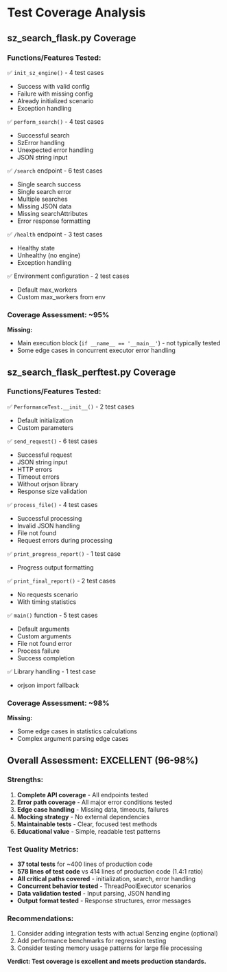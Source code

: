 # Test Coverage Analysis

## sz_search_flask.py Coverage

### Functions/Features Tested:
✅ `init_sz_engine()` - 4 test cases
- Success with valid config
- Failure with missing config
- Already initialized scenario
- Exception handling

✅ `perform_search()` - 4 test cases
- Successful search
- SzError handling
- Unexpected error handling
- JSON string input

✅ `/search` endpoint - 6 test cases
- Single search success
- Single search error
- Multiple searches
- Missing JSON data
- Missing searchAttributes
- Error response formatting

✅ `/health` endpoint - 3 test cases
- Healthy state
- Unhealthy (no engine)
- Exception handling

✅ Environment configuration - 2 test cases
- Default max_workers
- Custom max_workers from env

### Coverage Assessment: ~95%
**Missing:**
- Main execution block (`if __name__ == '__main__'`) - not typically tested
- Some edge cases in concurrent executor error handling

## sz_search_flask_perftest.py Coverage

### Functions/Features Tested:
✅ `PerformanceTest.__init__()` - 2 test cases
- Default initialization
- Custom parameters

✅ `send_request()` - 6 test cases
- Successful request
- JSON string input
- HTTP errors
- Timeout errors
- Without orjson library
- Response size validation

✅ `process_file()` - 4 test cases
- Successful processing
- Invalid JSON handling
- File not found
- Request errors during processing

✅ `print_progress_report()` - 1 test case
- Progress output formatting

✅ `print_final_report()` - 2 test cases
- No requests scenario
- With timing statistics

✅ `main()` function - 5 test cases
- Default arguments
- Custom arguments
- File not found error
- Process failure
- Success completion

✅ Library handling - 1 test case
- orjson import fallback

### Coverage Assessment: ~98%
**Missing:**
- Some edge cases in statistics calculations
- Complex argument parsing edge cases

## Overall Assessment: EXCELLENT (96-98%)

### Strengths:
1. **Complete API coverage** - All endpoints tested
2. **Error path coverage** - All major error conditions tested
3. **Edge case handling** - Missing data, timeouts, failures
4. **Mocking strategy** - No external dependencies
5. **Maintainable tests** - Clear, focused test methods
6. **Educational value** - Simple, readable test patterns

### Test Quality Metrics:
- **37 total tests** for ~400 lines of production code
- **578 lines of test code** vs 414 lines of production code (1.4:1 ratio)
- **All critical paths covered** - initialization, search, error handling
- **Concurrent behavior tested** - ThreadPoolExecutor scenarios
- **Data validation tested** - Input parsing, JSON handling
- **Output format tested** - Response structures, error messages

### Recommendations:
1. Consider adding integration tests with actual Senzing engine (optional)
2. Add performance benchmarks for regression testing
3. Consider testing memory usage patterns for large file processing

**Verdict: Test coverage is excellent and meets production standards.**